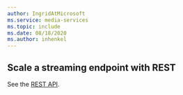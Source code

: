 ```yaml
---
author: IngridAtMicrosoft
ms.service: media-services 
ms.topic: include
ms.date: 08/18/2020
ms.author: inhenkel
---
```


## Scale a streaming endpoint with REST

See the [REST API](/rest/api/media/streaming-endpoints/scale).
